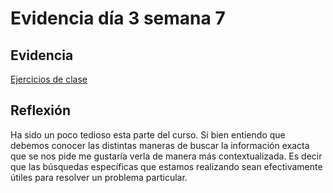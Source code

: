 # Evidencia día 3 semana 7

## Evidencia
[Ejercicios de clase](https://github.com/SebaFarias/modulo_lenguaje_de_consultas_a-_una-_base_de_datos/tree/master/SQL/08-06-2021)
## Reflexión
Ha sido un poco tedioso esta parte del curso. Si bien entiendo que debemos conocer las distintas maneras de buscar la información exacta que se nos pide me gustaría verla de manera más contextualizada. Es decir que las búsquedas específicas que estamos realizando sean efectivamente útiles para resolver un problema particular.